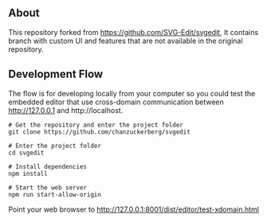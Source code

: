## About

This repository forked from https://github.com/SVG-Edit/svgedit, 
It contains branch with custom UI and features that are not available in the original repository.

## Development Flow

The flow is for developing locally from your computer so you could test the embedded editor that use cross-domain communication between http://127.0.0.1 and http://localhost. 

```
# Get the repository and enter the project folder
git clone https://github.com/chanzuckerberg/svgedit

# Enter the project folder
cd svgedit

# Install dependencies
npm install

# Start the web server
npm run start-allow-origin
```

Point your web browser to http://127.0.0.1:8001/dist/editor/test-xdomain.html



